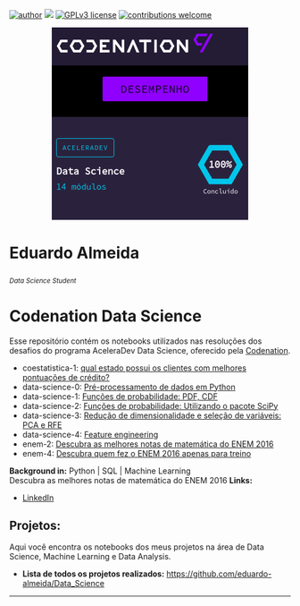 
[![author](https://img.shields.io/badge/author-Eduardo%20Almeida-red.svg)](https://www.linkedin.com/in/eduardo-almeida-814a676a/) [![](https://img.shields.io/badge/python-3.7+-blue.svg)](https://www.python.org/downloads/release/python-365/) [![GPLv3 license](https://img.shields.io/badge/License-GPLv3-blue.svg)](http://perso.crans.org/besson/LICENSE.html) [![contributions welcome](https://img.shields.io/badge/contributions-welcome-brightgreen.svg?style=flat)](https://github.com/karinnecristina/Data-Science)

<p align="center">
  <img src="codenation.png" >
</p>

# Eduardo Almeida
<sub>*Data Science Student*</sub>

# Codenation Data Science

Esse repositório contém os notebooks utilizados nas resoluções dos desafios do programa AceleraDev Data Science, oferecido pela [Codenation](https://www.codenation.dev/).

* coestatistica-1: [qual estado possui os clientes com melhores pontuações de crédito?](https://github.com/eduardo-almeida/Data_Science/blob/master/codenation/coestatistica-1)
* data-science-0: [Pré-processamento de dados em Python](https://github.com/eduardo-almeida/Data_Science/blob/master/codenation/data-science-0)
* data-science-1: [Funções de probabilidade: PDF, CDF](https://github.com/eduardo-almeida/Data_Science/blob/master/codenation/data-science-1)
* data-science-2: [Funções de probabilidade: Utilizando o pacote SciPy](https://github.com/eduardo-almeida/Data_Science/blob/master/codenation/data-science-2)
* data-science-3: [Redução de dimensionalidade e seleção de variáveis: PCA e RFE](https://github.com/eduardo-almeida/Data_Science/blob/master/codenation/data-science-3)
* data-science-4: [Feature engineering](https://github.com/eduardo-almeida/Data_Science/blob/master/codenation/data-science-4)
* enem-2: [Descubra as melhores notas de matemática do ENEM 2016](https://github.com/eduardo-almeida/Data_Science/blob/master/codenation/enem-2)
* enem-4: [Descubra quem fez o ENEM 2016 apenas para treino](https://github.com/eduardo-almeida/Data_Science/blob/master/codenation/enem-4)


**Background in:** Python | SQL | Machine Learning  
Descubra as melhores notas de matemática do ENEM 2016
**Links:**
* [LinkedIn](https://www.linkedin.com/in/eduardo-almeida-814a676a/)


## Projetos:

Aqui você encontra os notebooks dos meus projetos na área de Data Science, Machine Learning e Data Analysis. 

* **Lista de todos os projetos realizados:** https://github.com/eduardo-almeida/Data_Science
---
